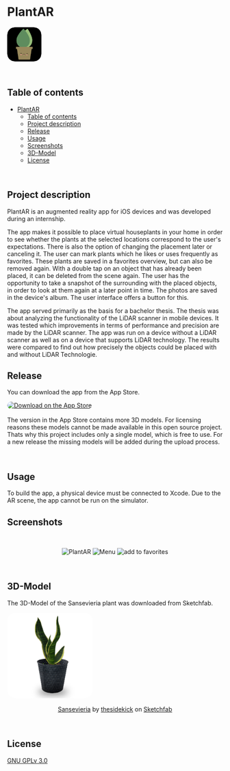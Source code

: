 # PlantAR
<p>
<a href="https://apps.apple.com/us/app/plant-ar/id1558987251?itscg=30200&amp;itsct=apps_box_appicon" style="width: 80px; height: 80px; border-radius: 22%; overflow: hidden; display: inline-block; vertical-align: middle;"><img src="./img/plant-ar.png" alt="Plant.AR" style="border-radius: 22%; overflow: hidden; display: inline-block; vertical-align: middle;" width="150"></a>
</p>
<br />

## Table of contents
- [PlantAR](#plantar)
  - [Table of contents](#table-of-contents)
  - [Project description](#project-description)
  - [Release](#release)
  - [Usage](#usage)
  - [Screenshots](#screenshots)
  - [3D-Model](#3d-model)
  - [License](#license)

<br />

## Project description
PlantAR is an augmented reality app for iOS devices and was developed during an internship.

The app makes it possible to place virtual houseplants in your home in order to see whether the plants at the selected locations correspond to the user's expectations. There is also the option of changing the placement later or canceling it. The user can mark plants which he likes or uses frequently as favorites. These plants are saved in a favorites overview, but can also be removed again. With a double tap on an object that has already been placed, it can be deleted from the scene again. The user has the opportunity to take a snapshot of the surrounding with the placed objects, in order to look at them again at a later point in time. The photos are saved in the device's album. The user interface offers a button for this.

The app served primarily as the basis for a bachelor thesis. The thesis was about analyzing the functionality of the LiDAR scanner in mobile devices. It was tested which improvements in terms of performance and precision are made by the LiDAR scanner. The app was run on a device without a LiDAR scanner as well as on a device that supports LiDAR technology. The results were compared to find out how precisely the objects could be placed with and without LiDAR Technologie.

## Release
<p>
You can download the app from the App Store. 
</p>
<a href="https://apps.apple.com/us/app/plant-ar/id1558987251?itsct=apps_box_badge&amp;itscg=30200" style="display: inline-block; overflow: hidden; border-radius: 13px;" width="150"><img src="https://tools.applemediaservices.com/api/badges/download-on-the-app-store/white/en-us?size=250x83&amp;releaseDate=1619654400&h=ac1e9bc0741ed2f008a12d768bf26a70" alt="Download on the App Store" style="border-radius: 13px;" width="150"></a>
<p>
The version in the App Store contains more 3D models. For licensing reasons these models cannot be made available in this open source project. Thats why this project includes only a single model, which is free to use. For a new release the missing models will be added during the upload process.
</p>
<br />


## Usage
To build the app, a physical device must be connected to Xcode. Due to the AR scene, the app cannot be run on the simulator.

## Screenshots
<br />
<p align="center">
  <img src="./img/screenshot1.PNG" alt="PlantAR" width="350">
  <img src="./img/screenshot2.PNG" alt="Menu" width="350">
  <img src="./img/screenshot3.PNG" alt="add to favorites" width="350">
</p>
<br />

## 3D-Model
The 3D-Model of the Sansevieria plant was downloaded from Sketchfab.
<br />
<p>

<img src="./img/Sansevieria.jpg" alt="3D-Model-Sansevieria" style="border-radius: 20px" width = "200">

<center>

[Sansevieria](https://sketchfab.com/models/2118ba211bac47d1a56c2ef5b4a645f3/embed) by [thesidekick](https://sketchfab.com/thesidekick) on [Sketchfab](https://sketchfab.com/feed)

</center>
</p>
<br />

## License
[GNU GPLv 3.0](https://choosealicense.com/licenses/gpl-3.0/)

